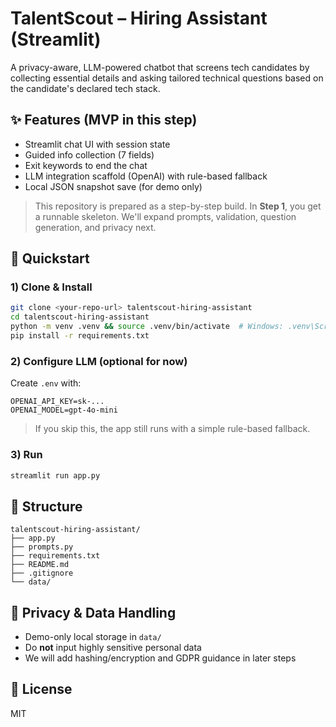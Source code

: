
# TalentScout – Hiring Assistant (Streamlit)

A privacy-aware, LLM-powered chatbot that screens tech candidates by collecting essential details and asking tailored technical questions based on the candidate's declared tech stack.

## ✨ Features (MVP in this step)
- Streamlit chat UI with session state
- Guided info collection (7 fields)
- Exit keywords to end the chat
- LLM integration scaffold (OpenAI) with rule-based fallback
- Local JSON snapshot save (for demo only)

> This repository is prepared as a step-by-step build. In **Step 1**, you get a runnable skeleton. We'll expand prompts, validation, question generation, and privacy next.

## 🚀 Quickstart

### 1) Clone & Install
```bash
git clone <your-repo-url> talentscout-hiring-assistant
cd talentscout-hiring-assistant
python -m venv .venv && source .venv/bin/activate  # Windows: .venv\Scripts\activate
pip install -r requirements.txt
```

### 2) Configure LLM (optional for now)
Create `.env` with:
```
OPENAI_API_KEY=sk-...
OPENAI_MODEL=gpt-4o-mini
```

> If you skip this, the app still runs with a simple rule-based fallback.

### 3) Run
```bash
streamlit run app.py
```

## 🧱 Structure
```
talentscout-hiring-assistant/
├── app.py
├── prompts.py
├── requirements.txt
├── README.md
├── .gitignore
└── data/
```

## 🔐 Privacy & Data Handling
- Demo-only local storage in `data/`
- Do **not** input highly sensitive personal data
- We will add hashing/encryption and GDPR guidance in later steps

## 📜 License
MIT
